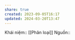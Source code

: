 ```yaml
---
share: true
created: 2023-09-05T16:17
updated: 2024-03-20T13:47
---
```

Khái niệm:: [[Phân loại]]
Nguồn:: 